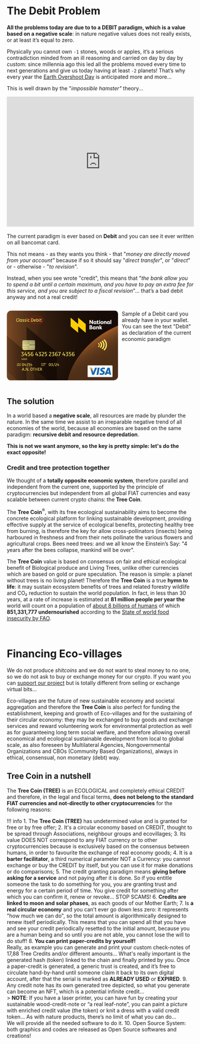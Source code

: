 # The Debit Problem

**All the problems today are due to to a DEBIT paradigm, which is a value based on a negative scale**: in nature negative values does not really exists, or at least it’s equal to zero.

Physically you cannot own `-1` stones, woods or apples, it’s a serious contradiction minded from an ill reasoning and carried on day by day by custom: since millennia ago this led all the problems moved every time to next generations and give us today having at least `-2` planets!
That’s why every year the [Earth Overshoot Day](https://en.wikipedia.org/wiki/Earth_Overshoot_Day) is anticipated more and more...

This is well drawn by the "*impossible hamster"* theory...

<iframe width="100%" height="350" src="https://www.youtube.com/embed/bqz3R1NpXzM" title="The impossible Hamster (and economic growth)" frameborder="0" allow="accelerometer; autoplay; clipboard-write; encrypted-media; gyroscope; picture-in-picture" allowfullscreen></iframe>

The current paradigm is ever based on **Debit** and you can see it ever written on all bancomat card.

This not means - as they wants you think - that "*money are directly moved from your account"* because if so it should say "*direct transfer*", or "*direct*" or - otherwise - "*to revision*".

Instead, when you see wrote "credit", this means that "*the bank allow you to spend a bit until a certain maximum, and you have to pay an extra fee for this service, and you are subject to a fiscal revision*"… that’s a bad debit anyway and not a real credit!

<p style="display: inline-block">
<img src="../../_img/bancomat_card.png" style="float: left; width: 300px; margin-right: 10px;" /> Sample of a Debit card you already have in your wallet. You can see the text "Debit" as declaration of the current economic paradigm
</p>
<br />

## The solution

In a world based a **negative scale**, all resources are made by plunder the nature.
In the same time we assist to an irreparable negative trend of all economies of the world, because all economies are based on the same paradigm: **recursive debit and resource depredation**.

**This is not we want anymore, so the key is pretty simple: let's do the exact opposite!**

### Credit and tree protection together
We thought of a **totally opposite economic system**, therefore parallel and independent from the current one, supported by the principle of cryptocurrencies but independent from all global FIAT currencies and easy scalable between current crypto chains: the **Tree Coin**.

The **Tree Coin**<sup>®</sup>, with its free ecological sustainability aims to become the concrete ecological platform for linking sustainable development, providing effective supply at the service of ecological benefits, protecting healthy tree from burning, is therefore the key for allow cross-pollinators (insects) being harboured in freshness and from their nets pollinate the various flowers and agricultural crops.
Bees need trees: and we all know the Einstein’s Say: "4 years after the bees collapse, mankind will be over".

The **Tree Coin** value is based on consensus on fair and ethical ecological benefit of Biological produce and Living Trees, unlike other currencies which are based on gold or pure speculation.
The reason is simple: a planet without trees is no living planet!
Therefore the **Tree Coin** is a true **hymn to life**: it may sustain ecosystem benefits of trees and related forestry wildlife and CO₂ reduction to sustain the world population.
In fact, in less than 30 years, at a rate of increase is estimated at **81 million people per year the** world will count on a population of [about 8 billions of humans](https://www.worldometers.info/world-population/) of which **851,331,777 undernourished** according to the [State of world food insecurity by FAO](https://www.fao.org/publications/sofi/en/).

<br />

# Financing Eco-villages
We do not produce *shitcoins* and we do not want to steal money to no one, so we do not ask to buy or exchange money for our crypto.
If you want you can <a href="https://www.paypal.com/donate/?hosted_button_id=A7YZNW8QTPYVC" target="_blank">support our project</a> but is totally different from selling or exchange virtual bits...

Eco-villages are the future of new sustainable economy and societal aggregation and therefore the **Tree Coin** is also perfect for funding the establishment, keeping and growth of Eco-villages and for the sustaining of their circular economy: they may be exchanged to buy goods and exchange services and reward volunteering work for environmental protection as well as for guaranteeing long term social welfare, and therefore allowing overall economical and ecological sustainable development from local to global scale, as also foreseen by Multilateral Agencies, Nongovernmental Organizations and CBOs (Community Based Organizations), always in ethical, consensual, non monetary (debt) way.


## Tree Coin in a nutshell
The **Tree Coin (TREE)** is an ECOLOGICAL and completely ethical CREDIT and therefore, in the legal and fiscal terms, **does not belong to the standard FIAT currencies and not-directly to other cryptocurrencies** for the following reasons:

!!! info
    1. The **Tree Coin (TREE)** has undetermined value and is granted for free or by free offer;
    2. It's a circular economy based on CREDIT, thought to be spread through Associations, neighbour groups and ecovillages;
    3. Its value DOES NOT correspond to any FIAT currency or to other cryptocurrencies because is exclusively based on the consensus between humans, in order to favourite the exchange of real economy goods;
    4. It is a **barter facilitator**, a third numerical parameter NOT a Currency: you cannot exchange or buy the CREDIT by itself, but you can use it for make donations or do comparisons;
    5. The credit granting paradigm means **giving before asking for a service** and not paying after it is done. So if you entitle someone the task to do something for you, you are granting trust and energy for a certain period of time.
    You give credit for something after which you can confirm it, renew or revoke... STOP SCAMS!
    6. **Credits are linked to moon and solar phases**, as each goods of our Mother Earth;
    7. Is **a real circular economy** and you can't ever go down less zero: it represents "how much we can do", so the total amount is algorithmically designed to renew itself periodically. This means that you can spend all that you have and see your credit periodically resetted to the initial amount, because you are a human being and so until you are not able, you cannot lose the will to do stuff!
    8. **You can print paper-credits by yourself!**<br />Really, as example you can generate and print your custom check-notes of 17,88 Tree Credits and/or different amounts… What's really important is the generated hash (token) linked to the chain and finally printed by you.
    Once a paper-credit is generated, a generic trust is created, and it’s free to circulate hand-by-hand until someone claim it back to its own digital account, after that the serial is marked as **ALREADY USED** or **EXPIRED**.
    9. Any credit note has its own generated tree depicted, so what you generate can become an NFT, which is a potential infinite credit...<br />
    > **NOTE**: If you have a laser printer, you can have fun by creating your sustainable wood-credit-note or “a real leaf-note”, you can paint a picture with enriched credit value (the token) or knit a dress with a valid credit token… As with nature products, there’s no limit of what you can do...<br />
    We will provide all the needed software to do it.
    10.	Open Source System: both graphics and codes are released as Open Source softwares and creations!
